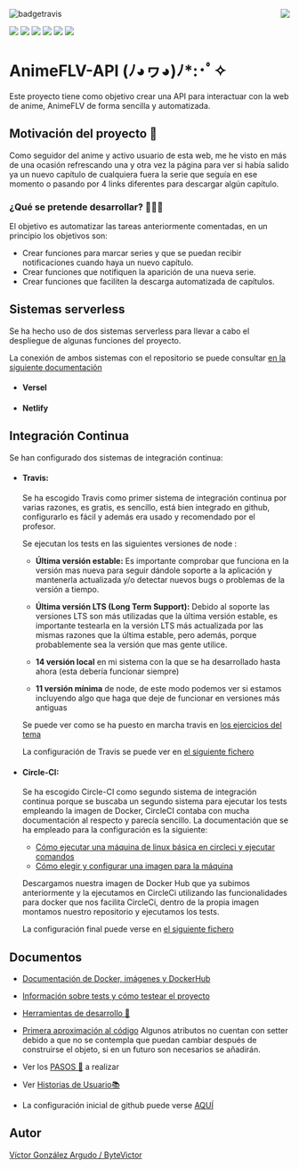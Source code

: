 ![badgetravis](https://img.shields.io/travis/com/bytevictor/animeflv-api?label=Travis&style=for-the-badge) <img align="right" src="https://img.shields.io/circleci/build/github/bytevictor/AnimeFLV-API?label=CircleCI&style=for-the-badge">

![](https://img.shields.io/github/milestones/progress-percent/bytevictor/animeflv-api/1?style=flat-square) ![](https://img.shields.io/github/milestones/progress-percent/bytevictor/animeflv-api/2?style=flat-square) ![](https://img.shields.io/github/milestones/progress-percent/bytevictor/animeflv-api/3?style=flat-square) ![](https://img.shields.io/github/milestones/progress-percent/bytevictor/animeflv-api/4?style=flat-square) ![](https://img.shields.io/github/milestones/progress-percent/bytevictor/animeflv-api/5?style=flat-square) ![](https://img.shields.io/github/milestones/progress-percent/bytevictor/animeflv-api/6?style=flat-square)

# AnimeFLV-API              	(ﾉ◕ヮ◕)ﾉ*:･ﾟ✧

Este proyecto tiene como objetivo crear una API para interactuar con la web de anime, AnimeFLV de forma sencilla y automatizada.

## Motivación del proyecto 🦾

Como seguidor del anime y activo usuario de esta web, me he visto en más de una ocasión refrescando una y otra vez la página para ver si había salido ya un nuevo capítulo de cualquiera fuera la serie que seguía en ese momento o pasando por 4 links diferentes para descargar algún capítulo.
### ¿Qué se pretende desarrollar? 👨🏻‍💻
El objetivo es automatizar las tareas anteriormente comentadas, en un principio los objetivos son:

 - Crear funciones para marcar series y que se puedan recibir notificaciones cuando haya un nuevo capítulo.
 - Crear funciones que notifiquen la aparición de una nueva serie.
 - Crear funciones que faciliten la descarga automatizada de capítulos.

## Sistemas serverless

Se ha hecho uso de dos sistemas serverless para llevar a cabo el despliegue de algunas funciones del proyecto.

La conexión de ambos sistemas con el repositorio se puede consultar [en la siguiente documentación](https://github.com/bytevictor/AnimeFLV-API/blob/master/docs/sistemas_serverless/README.md)

- #### Versel



- #### Netlify

## Integración Continua

Se han configurado dos sistemas de integración continua:

- #### Travis:
    Se ha escogido Travis como primer sistema de integración continua por varias razones, es gratis, es sencillo, está bien integrado en github, configurarlo es fácil y además era usado y recomendado por el profesor.

    Se ejecutan los tests en las siguientes versiones de node :

    - **Última versión estable:** Es importante comprobar que funciona en la versión mas nueva para seguir dándole soporte a la aplicación y mantenerla actualizada y/o detectar nuevos bugs o problemas de la versión a tiempo.

    - **Última versión LTS (Long Term Support):** Debido al soporte las versiones LTS son más utilizadas que la última versión estable, es importante testearla en la versión LTS más actualizada por las mismas razones que la última estable, pero además, porque probablemente sea la versión que mas gente utilice.

    - **14 versión local** en mi sistema con la que se ha desarrollado hasta ahora (esta debería funcionar siempre)

    - **11 versión mínima** de node, de este modo podemos ver si estamos incluyendo algo que haga que deje de funcionar en versiones más antiguas

    Se puede ver como se ha puesto en marcha travis en [los ejercicios del tema](https://github.com/bytevictor/EjerciciosIV/blob/master/H4/README.md)


    La configuración de Travis se puede ver en [el siguiente fichero](https://github.com/bytevictor/AnimeFLV-API/blob/master/.travis.yml)

- #### Circle-CI:
    Se ha escogido Circle-CI como segundo sistema de integración continua porque se buscaba un segundo sistema para ejecutar los tests empleando la imagen de Docker, CircleCI contaba con mucha documentación al respecto y parecía sencillo.
    La documentación que se ha empleado para la configuración es la siguiente:

    - [Cómo ejecutar una máquina de linux básica en circleci y ejecutar comandos](https://circleci.com/docs/2.0/examples-intro/#linux-with-machine)
    - [Cómo elegir y configurar una imagen para la máquina](https://circleci.com/docs/2.0/configuration-reference/#machine)

    Descargamos nuestra imagen de Docker Hub que ya subimos anteriormente y la ejecutamos en CircleCi utilizando las funcionalidades para docker que nos facilita CircleCi, dentro de la propia imagen montamos nuestro repositorio y ejecutamos los tests.

    La configuración final puede verse en [el siguiente fichero](https://github.com/bytevictor/AnimeFLV-API/blob/master/.circleci/config.yml)

## Documentos

- [Documentación de Docker, imágenes y DockerHub](https://github.com/ByteVictor/AnimeFLV-API/blob/master/docs/doc_docker/docker.md)

- [Información sobre tests y cómo testear el proyecto](https://github.com/bytevictor/AnimeFLV-API/blob/master/docs/tests/tests.md)

- [Herramientas de desarrollo 🧰](https://github.com/bytevictor/AnimeFLV-API/blob/master/docs/herramientas/herramientas.md)

- [Primera aproximación al código](https://github.com/ByteVictor/AnimeFLV-API/blob/master/src/serie.ts)
Algunos atributos no cuentan con setter debido a que no se contempla que puedan cambiar después de construirse el objeto, si en un futuro son necesarios se añadirán.

- Ver los [PASOS 🦶](https://github.com/ByteVictor/AnimeFLV-API/blob/master/docs/pasos/pasos.md) a realizar 

- Ver [Historias de Usuario📚](https://github.com/ByteVictor/AnimeFLV-API/blob/master/docs/historias_usuario/historiasdeusuario.md )

- La configuración inicial de github puede verse [AQUÍ](https://github.com/ByteVictor/AnimeFLV-API/blob/master/docs/configuracion_inicial/configuracion_inicial.md)

## Autor
[Víctor González Argudo / ByteVictor](https://github.com/ByteVictor) 